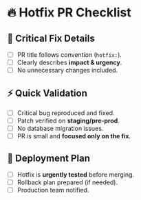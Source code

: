 # 🔥 Hotfix PR Checklist

## 🚨 Critical Fix Details
- [ ] PR title follows convention (`hotfix:`).
- [ ] Clearly describes **impact & urgency**.
- [ ] No unnecessary changes included.

## ⚡ Quick Validation
- [ ] Critical bug reproduced and fixed.
- [ ] Patch verified on **staging/pre-prod**.
- [ ] No database migration issues.
- [ ] PR is small and **focused only on the fix**.

## 🚀 Deployment Plan
- [ ] Hotfix is **urgently tested** before merging.
- [ ] Rollback plan prepared (if needed).
- [ ] Production team notified.
